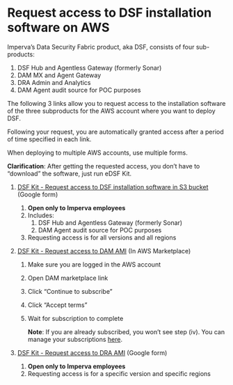 # Request access to DSF installation software on AWS

Imperva’s Data Security Fabric product, aka DSF, consists of four sub-products:
1. DSF Hub and Agentless Gateway (formerly Sonar)
2. DAM MX and Agent Gateway 
3. DRA Admin and Analytics 
4. DAM Agent audit source for POC purposes

The following 3 links allow you to request access to the installation software of the three subproducts for the AWS account where you want to deploy DSF.

Following your request, you are automatically granted access after a period of time specified in each link.

When deploying to multiple AWS accounts, use multiple forms.

**Clarification**: After getting the requested access, you don’t have to “download” the software, just run eDSF Kit.

1. [DSF Kit - Request access to DSF installation software in S3 bucket](https://forms.office.com/r/MDaPUiqEES) (Google form)
   1. **Open only to Imperva employees**
   2. Includes:
      1. DSF Hub and Agentless Gateway (formerly Sonar)
      2. DAM Agent audit source for POC purposes 
   3. Requesting access is for all versions and all regions

2. [DSF Kit - Request access to DAM AMI](https://aws.amazon.com/marketplace/pp/prodview-3wa5bmj5ol4g4) (In AWS Marketplace)
   1. Make sure you are logged in the AWS account 
   2. Open DAM marketplace link 
   3. Click “Continue to subscribe” 
   4. Click “Accept terms” 
   5. Wait for subscription to complete
   
      **Note**: If you are already subscribed, you won’t see step (iv). You can manage your subscriptions [here](https://us-east-1.console.aws.amazon.com/marketplace/home#/subscriptions).

3. [DSF Kit - Request access to DRA AMI](https://forms.office.com/r/s2CUijLRK8) (Google form)
   1. **Open only to Imperva employees**
   2. Requesting access is for a specific version and specific regions

